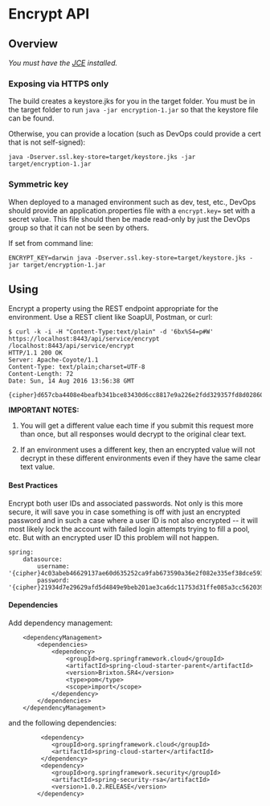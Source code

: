 # Encrypt API

## Overview

*You must have the [JCE](http://www.oracle.com/technetwork/java/javase/downloads/jce8-download-2133166.html) installed.* 

### Exposing via HTTPS only

The build creates a keystore.jks for you in the target folder. You must be in the target folder to
run `java -jar encryption-1.jar` so that the keystore file can be found.

Otherwise, you can provide a location (such as DevOps could provide a cert that is not self-signed):

``` 
java -Dserver.ssl.key-store=target/keystore.jks -jar target/encryption-1.jar
```

### Symmetric key

When deployed to a managed environment such as dev, test, etc., DevOps should provide an 
application.properties file with a `encrypt.key=` set with a secret value.  This file should then be
made read-only by just the DevOps group so that it can not be seen by others.

If set from command line:

```
ENCRYPT_KEY=darwin java -Dserver.ssl.key-store=target/keystore.jks -jar target/encryption-1.jar
```

## Using

Encrypt a property using the REST endpoint appropriate for the environment. Use a REST client
like SoapUI, Postman, or curl:

```
$ curl -k -i -H "Content-Type:text/plain" -d '6bx%S4=p#W' https://localhost:8443/api/service/encrypt
/localhost:8443/api/service/encrypt
HTTP/1.1 200 OK
Server: Apache-Coyote/1.1
Content-Type: text/plain;charset=UTF-8
Content-Length: 72
Date: Sun, 14 Aug 2016 13:56:38 GMT

{cipher}d657cba4408e4beafb341bce83430d6cc8817e9a226e2fdd329357fd8d02860b
```

__IMPORTANT NOTES:__

1. You will get a different value each time if you submit this request more than once, but all
responses would decrypt to the original clear text.
 
2. If an environment uses a different key, then an encrypted value will not decrypt in these
different environments even if they have the same clear text value.

#### Best Practices

Encrypt both user IDs and associated passwords. Not only is this more secure, it will save you in
case something is off with just an encrypted password and in such a case where a user ID is not also
encrypted -- it will most likely lock the account with failed login attempts trying to fill a pool,
etc. But with an encrypted user ID this problem will not happen.

```
spring:
    datasource:
        username: '{cipher}4c03abeb46629137ae60d635252ca9fab673590a36e2f082e335ef38dce593c1'
        password: '{cipher}21934d7e29629afd5d4849e9beb201ae3ca6dc11753d31ffe085a3cc562039a3'
```

#### Dependencies

Add dependency management:

```
    <dependencyManagement>
        <dependencies>
            <dependency>
                <groupId>org.springframework.cloud</groupId>
                <artifactId>spring-cloud-starter-parent</artifactId>
                <version>Brixton.SR4</version>
                <type>pom</type>
                <scope>import</scope>
            </dependency>
        </dependencies>
    </dependencyManagement>
```
and the following dependencies:

```
         <dependency>
            <groupId>org.springframework.cloud</groupId>
            <artifactId>spring-cloud-starter</artifactId>
         </dependency>
         <dependency>
            <groupId>org.springframework.security</groupId>
            <artifactId>spring-security-rsa</artifactId>
            <version>1.0.2.RELEASE</version>
        </dependency>
```
